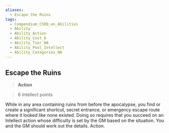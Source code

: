 ```yaml
---
aliases:
  - Escape the Ruins
tags:
  - Compendium_CSRD_en_Abilities
  - Ability
  - Ability_Action
  - Ability_Cost_6
  - Ability_Tier_NA
  - Ability_Pool_Intellect
  - Ability_Categories_NA
---
```

  
    
## Escape the Ruins    
>**Action**    
>6 Intellect points  
    
While in any area containing ruins from before the apocalypse, you find or create a significant shortcut, secret entrance, or emergency escape route where it looked like none existed. Doing so requires that you succeed on an Intellect action whose difficulty is set by the GM based on the situation. You and the GM should work out the details. Action.